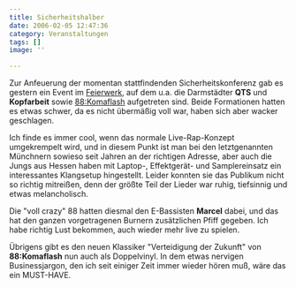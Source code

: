 ```yaml
---
title: Sicherheitshalber
date: 2006-02-05 12:47:36
category: Veranstaltungen
tags: []
image: ''

---
```


Zur Anfeuerung der momentan stattfindenden Sicherheitskonferenz gab es gestern ein Event im [Feierwerk](http://www.feierwerk.de), auf dem u.a. die Darmstädter **QTS** und **Kopfarbeit** sowie [88:Komaflash](http://www.88komaflash.de) aufgetreten sind. Beide Formationen hatten es etwas schwer, da es nicht übermäßig voll war, haben sich aber wacker geschlagen.  

  

Ich finde es immer cool, wenn das normale Live-Rap-Konzept umgekrempelt wird, und in diesem Punkt ist man bei den letztgenannten Münchnern sowieso seit Jahren an der richtigen Adresse, aber auch die Jungs aus Hessen haben mit Laptop-, Effektgerät- und Samplereinsatz ein interessantes Klangsetup hingestellt. Leider konnten sie das Publikum nicht so richtig mitreißen, denn der größte Teil der Lieder war ruhig, tiefsinnig und etwas melancholisch.  

  

Die "voll crazy" 88 hatten diesmal den E-Bassisten **Marcel** dabei, und das hat den ganzen vorgetragenen Burnern zusätzlichen Pfiff gegeben. Ich habe richtig Lust bekommen, auch wieder mehr live zu spielen.  

  

Übrigens gibt es den neuen Klassiker "Verteidigung der Zukunft" von **88:Komaflash** nun auch als Doppelvinyl. In dem etwas nervigen Businessjargon, den ich seit einiger Zeit immer wieder hören muß, wäre das ein MUST-HAVE.
